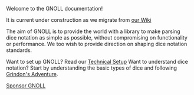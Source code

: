 Welcome to the GNOLL documentation!

It is current under construction as we migrate from [our Wiki](https://github.com/ianfhunter/GNOLL/wiki)

The aim of GNOLL is to provide the world with a library to make parsing dice notation as simple as possible, without compromising on functionality or performance. We too wish to provide direction on shaping dice notation standards.

Want to set up GNOLL? Read our [Technical Setup](#)
Want to understand dice notation? Start by understanding the basic types of dice and following [Grindon's Adventure](#).

[Sponsor GNOLL](#)
